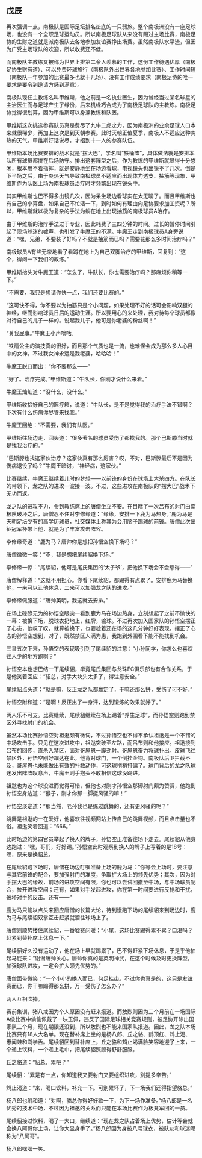 ## 戊辰

再次强调一点，南极队是国际足坛排名垫底的一只弱旅。整个南极洲没有一座足球场，也没有一个全职足球运动员。所以南极足球队从来没有踢过主场比赛，南极足协的生财之道就是派南极队去各地参加友谊赛挣出场费。虽然南极队水平渣，但因为广受主场球队的欢迎，所以收费还不低。

而南极队主教练又被称为世界上排第二令人羡慕的工作，这份工作待遇优厚（南极足协生财有道）、可以免费环球旅行（南极队外出世界各地参加比赛）、工作时间短（南极队一年参加的比赛最多也就十几场）、没有工作成绩要求（南极足协的唯一要求是要令到邀请方感到满意）。

南极队现任主教练名叫甲维斯，他之前是一名执业医生，因为曾经当过某名球星的主治医生而与足球产生了缘份，后来机缘巧合成为了南极足球队的主教练。南极足协觉得很划算，因为甲维斯可以身兼教练和队医。

甲维斯这次挑选参赛队员真是费尽了九牛二虎之力，因为南极洲的业余足球人口本来就很稀少，再加上这次是到天朝参赛。此时天朝正值夏季，南极人不适应这种炎热的天气。甲维斯好话说尽，才招到十一人的参赛队伍。

甲维斯本场比赛安排的战术就是“摆大巴”，学名叫“铁桶阵”，具体做法就是安排本队所有球员都挤在后场防守。排出这套阵型之后，作为教练的甲维斯就显得十分悠闲，根本用不着指挥，就是安静地坐在场边看球，电视镜头也出镜不了几次。倒是下半场之后，由于炎热天气导致南极球员不适应而出现体力透支、抽筋等现象，甲维斯作为队医上场为南极球员治疗时才频繁出现在镜头中。

其实甲维斯也巴不得多出镜几次，因为呆坐场边看球实在太无聊了。而且甲维斯也有自己的小算盘，如果自己不忙活一下，到时如何有理由向足协要求加工资呢？所以，甲维斯就以极为复杂的手法为躺在地上出现抽筋的南极球员A治疗。

由于甲维斯的治疗手法过于专业，因此耗费了三四分钟的时间。过长的暂停时间引起了现场球迷的嘘声，也引发了牛魔王的不满。牛魔王走到南极球员A身旁说道：“嘿，兄弟，不要装了好吗？不就是抽筋而已吗？需要花那么多时间治疗吗？”

南极球员A有些无奈地看了看蹲在地上为自己双脚治疗的甲维斯，回复到：“这个，得问一下我们的教练。”

甲维斯抬头对牛魔王道：“怎么了，牛队长，你也需要治疗吗？那麻烦你稍等一下。”

“不需要，我只是想请你快一点，我们还要比赛的。”

“这可快不得，你不要以为抽筋只是个小问题，如果处理不好的话可会影响双腿的神经，继而影响球员日后的运动生涯。所以要用心的来处理，我对待每个球员都像对待自己的儿子一样的。说起我儿子，他可是你老婆的粉丝啊！”

“关我屁事。”牛魔王小声嘀咕。

“铁扇公主的演技真的很好，而且那个气质也是一流，也难怪会成为那么多人心目中的女神。不过我女神永远是我老婆，哈哈哈！”

牛魔王脱口而出：“你不要那么——”

“好了。治疗完成。”甲维斯道：“牛队长，你刚才说什么来着。”

牛魔王灿灿道：“没什么，没什么。”

甲维斯收拾好自己的医疗箱，说道：“牛队长，是不是觉得我的治疗手法不错啊？下次有什么伤病你尽管来找我。”

牛魔王回绝：“不需要，我们有队医。”

甲维斯往场边走，回头道：“很多著名的球员受伤了都找我的。那个巴斯滕当时就是找我治疗的。”

“巴斯滕也找这家伙治疗？这家伙真有那么厉害？哎，不对，巴斯滕最后不是因为伤病退役了吗？”牛魔王暗讨，“神经病，这家伙。”

比赛继续，牛魔王继续着儿时的梦想——以前锋的身份在球场上大杀四方。在队长的带领下，龙之队的进玫一波接一波。不过，这些进攻在南极队的“摆大巴”战术下无功而返。

龙之队的进攻不力，令到教练席上的唐僧坐立不安。在目睹了一次吕布的射门由南极队破坏之后，唐僧忍不住对李修缘道：“缘缘，安排一下鹿为马热身。”鹿为马是天朝足坛少有的高学历球员，社交媒体上称其为会用脑子踢球的前锋。唐僧此次出征冠军杯带上他，就是为了丰富攻击阵容。

李修缘奇道：“鹿为马？唐帅你是想把孙悟空换下场吗？”

唐僧微微一笑：“不，我是想把尾续貂换下场。”

李修缘一惊：“尾续貂，他可是尾氏集团的‘太子爷’，把他换下场会不会惹得——”

唐僧解释道：“这就不用担心。你看下尾续貂，都踢得有点累了。安排鹿为马替换他，一来可以让他休息，二来可以加强龙之队的进攻。”

李修缘佩服道：“唐帅英明，我这就去安排。”

在场上碌碌无为的孙悟空眼尖一看到鹿为马在场边热身，立刻想起了之前不愉快的一幕：被换下场，脱球衣扔地上，红牌，输球。不过再次加入国家队的孙悟空摆正了心态，他叹了叹，就算被换下，也要趁着还在场的这几分钟好好表现。摆正了心态的孙悟空想到，对了，既然禁区人满为患，我跑到外围看下能不能找到机会。

三番五次下来，孙悟空的表现吸引到了尾续貂的注意：“小孙同学，你怎么也喜欢往人少的地方跑啊？”

孙悟空本也想巴结一下尾续貂，毕竟尾氏集团与龙珠FC俱乐部也有合作关系，于是他笑着回应：“貂总，对手大块头太多了，得注意安全。”

尾续貂点头道：“就是嘛，反正龙之队都赢定了，干嘛还那么拼，受伤了可不好。”

孙悟空附和道：“是啊！反正出了一身汗，达到锻炼的效果就好了。”

两人乐不可支。比赛继续，尾续貂继续在场上踢着“养生足球”，而孙悟空则跑到禁区外寻找射门的机会。

虽然本场比赛孙悟空对祖逖颇有微词，不过孙悟空也不得不承认祖逖是一个不错的中场攻击手。只见在这次进攻中，祖逖突破至左路，而吕布则和他接应。祖逖接到吕布的回传，直杀入禁区，面对哥屋恩一脚劲射。哥屋恩奋力将球扑出。皮球飞往禁区外，孙悟空刚好蹓达在此，他背对球门，一个倒挂金钩。南极队后卫拦截不及，哥屋恩也未能做出有效的扑救动作，可这球稍稍打偏了。球门背后的龙之队球迷发出阵阵叹息声，牛魔王则手抱头不敢相信这球没踢进。

祖逖也为这个球没进而觉得可惜，但他也对刚才孙悟空那脚射门颇为赞赏，他跑到孙悟空身边道：“猴子，刚才你那一脚挺风骚的嘛！”

孙悟空淡定道：“那当然，老孙我也是练过跳舞的，还有更风骚的呢？”

跳舞是祖逖的一在爱好，他喜欢往视频网站上传自己的跳舞视频，而且点击量也不俗。祖逖笑着回道：“666。”

此时场边的第四官员举起了换人的牌子，孙悟空正准备往场下走去。尾续貂从他身边跑过：“嘿，哥们，好好踢。”孙悟空此时观察到换人的牌子上写着的是18号：嘿，原来是换貂总。

在尾续貂跑下场时，唐僧在场边叮嘱准备上场的鹿为马：“你等会上场时，要注意与其它前锋的配合，要加强射门的准度，争取扩大场上的领先优势；其次，因为对手摆大巴的缘故，前场的进攻空间有限，你也可以尝试回撤至中场，与中场球员配合，拉开进攻空间；还有，如果对手发起进攻，你在第一时间要进行反抢和干扰，破坏对手的反击。还有——”

鹿为马只能以点头来回应唐僧的长篇大论，待到慢跑下场的尾续貂来到场边时，鹿为马与尾续貂双掌互击赶紧就溜往球场上了。

唐僧则顺势搂住尾续貂，一番嘘赛问暖：“小尾，这场比赛踢得累不累？口渴吗？赶紧到替补席上休息一下。”

尾续貂好久没有运动了，他在场上早就踢累了，巴不得赶紧下场休息，于是乎他拍起马屁来：“谢谢唐帅关心。唐帅你真的是英明神武，在这个时候及时更换阵型，加强球队进攻，一定会扩大领先优势的。”

唐僧面带微笑：“一个小小的换人而已，何足挂齿。不过你也真是的，这只是友谊赛而已，你干嘛踢得那么拼，万一受伤了怎么办？”

两人互相吹捧。

赛前集训，猪八戒因为个人原因没有赶来报道。而敖烈则因为三个月前在一场国际A级比赛中偷偷佩戴了一块玉佩，违反了国际足球相关竞赛规则，被足协开除出国家队三个月，现在期限还没到，所以敖烈也不能来国家队报道。因此，龙之队本场比赛只有18人大名单。现在替补席上坐的是杨八郎、丘之貉、鹤顶红、鸩止渴、惠闻蛙和鹉学舌。尾续貂回到替补席上，丘之貉和鸩止渴满脸笑容地迎了上来，一个递上饮料，一个递上毛巾，把尾续貂照顾得舒舒服服。

丘之貉道：“貂总，累吧？”

尾续貂：“累是有一点，你知道我又要射门又要组织进攻，别提多辛苦。”

鸩止渴道：“来，喝口饮料，补充一下。可别累坏了，下一场我们还得指望貉总。”

杨八郎也附和道：“对啊，貉总你得好好歇一下，为下一场作准备。”杨八郎是一名优秀的技术中场，不过因为祖逖的关系而只能在本场比赛作为板凳军团的一员。

尾续貂接过饮料，喝了一大口，继续道：“现在龙之队占着场上优势，估计等会就会换八阿哥你上场，让你大显身手了。”杨八郎因为身披八号球衣，被队友和球迷昵称为“八阿哥”。

杨八郎嘿嘿一笑。
